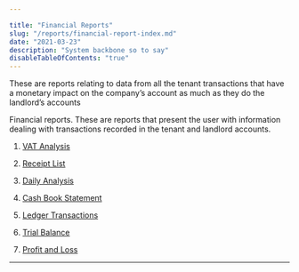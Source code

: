 ```yaml
---

title: "Financial Reports"
slug: "/reports/financial-report-index.md"
date: "2021-03-23"
description: "System backbone so to say"
disableTableOfContents: "true"
---
```


These are reports relating to data from all the tenant transactions that have a monetary impact on the company’s account as much as they do the landlord’s accounts

Financial reports.
These are reports that present the user with information dealing with transactions recorded in the tenant and landlord accounts.

1. [VAT Analysis](/reports/vat-analysis)

2. [Receipt List](/reports/receipt-list)

3. [Daily Analysis](/reports/daily-analysis)

4. [Cash Book Statement](/reports/cashbook)

5. [Ledger Transactions](/reports/ledger-transactions)

6. [Trial Balance](/reports/trial-balance)

7. [Profit and Loss](/reports/pnl)

----
